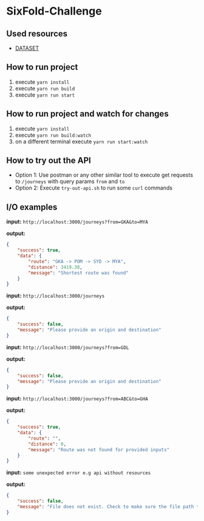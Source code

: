 # SixFold-Challenge

## Used resources

- [DATASET](https://data.world/tylerudite/airports-airlines-and-routes)

## How to run project

1. execute `yarn install`
2. execute `yarn run build`
3. execute `yarn run start`

## How to run project and watch for changes

1. execute `yarn install`
2. execute `yarn run build:watch`
3. on a different terminal execute `yarn run start:watch`

## How to try out the API

- Option 1: Use postman or any other similar tool to execute get requests to `/journeys` with query params `from` and `to`
- Option 2: Execute `try-out-api.sh` to run some `curl` commands

## I/O examples

**input:** `http://localhost:3000/journeys?from=GKA&to=MYA`

**output:**

```JSON
{
    "success": true,
    "data": {
        "route": "GKA -> POM -> SYD -> MYA",
        "distance": 3419.38,
        "message": "Shortest route was found"
    }
}
```

**input:** `http://localhost:3000/journeys`

**output:**

```JSON
{
    "success": false,
    "message": "Please provide an origin and destination"
}
```

**input:** `http://localhost:3000/journeys?from=GDL`

**output:**

```JSON
{
    "success": false,
    "message": "Please provide an origin and destination"
}
```

**input:** `http://localhost:3000/journeys?from=ABC&to=GHA`

**output:**

```JSON
{
    "success": true,
    "data": {
        "route": "",
        "distance": 0,
        "message": "Route was not found for provided inputs"
    }
}
```

**input:** `some unexpected error e.g api without resources`

**output:**

```JSON
{
    "success": false,
    "message": "File does not exist. Check to make sure the file path to your csv is correct."
}
```
